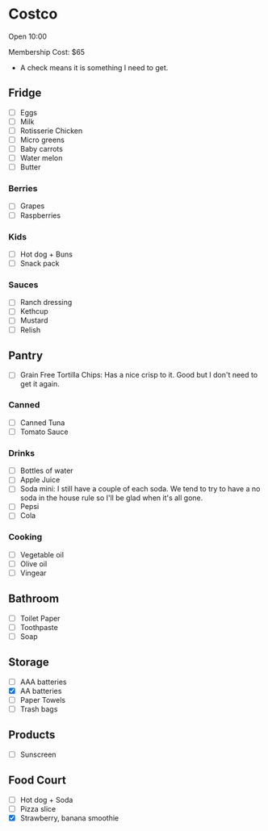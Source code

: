 # Costco

Open 10:00

Membership Cost: $65

- A check means it is something I need to get.

## Fridge

- [ ] Eggs
- [ ] Milk
- [ ] Rotisserie Chicken
- [ ] Micro greens
- [ ] Baby carrots
- [ ] Water melon
- [ ] Butter

### Berries

- [ ] Grapes
- [ ] Raspberries

### Kids

- [ ] Hot dog + Buns
- [ ] Snack pack

### Sauces

- [ ] Ranch dressing
- [ ] Kethcup
- [ ] Mustard
- [ ] Relish

## Pantry

- [ ] Grain Free Tortilla Chips: Has a nice crisp to it. Good but I don't need to get it again.

### Canned

- [ ] Canned Tuna
- [ ] Tomato Sauce

### Drinks

- [ ] Bottles of water
- [ ] Apple Juice
- [ ] Soda mini: I still have a couple of each soda. We tend to try to have a no soda in the house rule so I'll be glad when it's all gone.
- [ ] Pepsi
- [ ] Cola

### Cooking

- [ ] Vegetable oil
- [ ] Olive oil
- [ ] Vingear

## Bathroom

- [ ] Toilet Paper
- [ ] Toothpaste
- [ ] Soap

## Storage

- [ ] AAA batteries
- [x] AA batteries
- [ ] Paper Towels
- [ ] Trash bags

## Products

- [ ] Sunscreen

## Food Court

- [ ] Hot dog + Soda
- [ ] Pizza slice
- [x] Strawberry, banana smoothie
